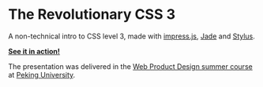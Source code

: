 The Revolutionary CSS 3
====

A non-technical intro to CSS level 3, made with [impress.js](http://bartaz.github.com/impress.js/), [Jade](http://jade-lang.com/) and [Stylus](http://learnboost.github.com/stylus/).

__[See it in action!](http://scottcheng.com/the-revolutionary-css3-impressjs/)__

The presentation was delivered in the [Web Product Design summer course](http://webprodesign.pku.edu.cn/) at [Peking University](http://www.pku.edu.cn/).
